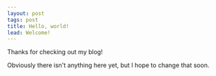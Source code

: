 ```yaml
---
layout: post
tags: post
title: Hello, world!
lead: Welcome!
---
```


Thanks for checking out my blog!

Obviously there isn't anything here yet, but I hope to change that soon.
